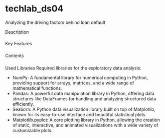 # techlab_ds04

Analyzing the driving factors behind loan default

Description
####

Key Features
###


Contents
###


Used Libraries
Required libraries for the exploratory data analysis:

- NumPy: A fundamental library for numerical computing in Python, providing support for arrays, matrices, and a wide range of mathematical functions.
- Pandas: A powerful data manipulation library in Python, offering data structures like DataFrames for handling and analyzing structured data efficiently.
- Seaborn: A Python data visualization library built on top of Matplotlib, known for its easy-to-use interface and beautiful statistical plots.
- Matplotlib.pyplot: A core plotting library in Python, allowing the creation of static, interactive, and animated visualizations with a wide variety of customizable plots.
